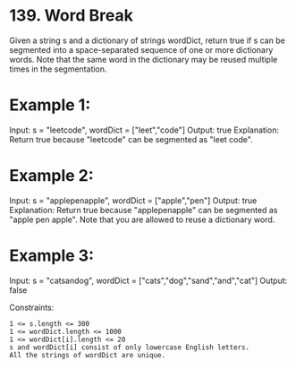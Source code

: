 # 139. Word Break

Given a string s and a dictionary of strings wordDict, return true if s can be segmented into a space-separated sequence of one or more dictionary words.
Note that the same word in the dictionary may be reused multiple times in the segmentation.

# Example 1:

Input: s = "leetcode", wordDict = ["leet","code"]
Output: true
Explanation: Return true because "leetcode" can be segmented as "leet code".

# Example 2:

Input: s = "applepenapple", wordDict = ["apple","pen"]
Output: true
Explanation: Return true because "applepenapple" can be segmented as "apple pen apple".
Note that you are allowed to reuse a dictionary word.

# Example 3:

Input: s = "catsandog", wordDict = ["cats","dog","sand","and","cat"]
Output: false

Constraints:

    1 <= s.length <= 300
    1 <= wordDict.length <= 1000
    1 <= wordDict[i].length <= 20
    s and wordDict[i] consist of only lowercase English letters.
    All the strings of wordDict are unique.

